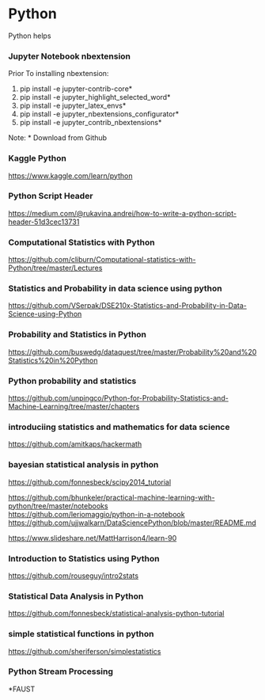 # Python
Python helps

### Jupyter Notebook nbextension
Prior To installing nbextension:
1. pip install -e jupyter-contrib-core*
2. pip install -e jupyter_highlight_selected_word*
3. pip install -e jupyter_latex_envs*
4. pip install -e jupyter_nbextensions_configurator*
5. pip install -e jupyter_contrib_nbextensions*

Note: * Download from Github

### Kaggle Python  
https://www.kaggle.com/learn/python

### Python Script Header  
https://medium.com/@rukavina.andrei/how-to-write-a-python-script-header-51d3cec13731  

### Computational Statistics with Python  
https://github.com/cliburn/Computational-statistics-with-Python/tree/master/Lectures  

### Statistics and Probability in data science using python  
https://github.com/VSerpak/DSE210x-Statistics-and-Probability-in-Data-Science-using-Python  

### Probability and Statistics in Python  
https://github.com/buswedg/dataquest/tree/master/Probability%20and%20Statistics%20in%20Python  

### Python probability and statistics  
https://github.com/unpingco/Python-for-Probability-Statistics-and-Machine-Learning/tree/master/chapters  

### introduciing statistics and mathematics for data science  
https://github.com/amitkaps/hackermath  

### bayesian statistical analysis in python  
https://github.com/fonnesbeck/scipy2014_tutorial  

https://github.com/bhunkeler/practical-machine-learning-with-python/tree/master/notebooks  
https://github.com/leriomaggio/python-in-a-notebook  
https://github.com/ujjwalkarn/DataSciencePython/blob/master/README.md  

https://www.slideshare.net/MattHarrison4/learn-90  

### Introduction to Statistics using Python  
https://github.com/rouseguy/intro2stats  

### Statistical Data Analysis in Python  
https://github.com/fonnesbeck/statistical-analysis-python-tutorial  

### simple statistical functions in python  
https://github.com/sheriferson/simplestatistics  


### Python Stream Processing  
*FAUST
